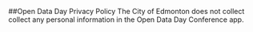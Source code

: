 ##Open Data Day Privacy Policy
The City of Edmonton does not collect collect any personal information in the Open Data Day Conference app.
